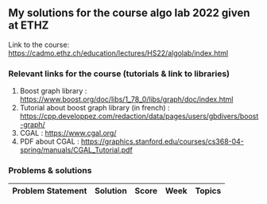 ## My solutions for the course algo lab 2022 given at ETHZ

Link to the course: https://cadmo.ethz.ch/education/lectures/HS22/algolab/index.html

### Relevant links for the course (tutorials & link to libraries)

1) Boost graph library : https://www.boost.org/doc/libs/1_78_0/libs/graph/doc/index.html
2) Tutorial about boost graph library (in french) : https://cpp.developpez.com/redaction/data/pages/users/gbdivers/boost-graph/
3) CGAL : https://www.cgal.org/
4) PDF about CGAL : https://graphics.stanford.edu/courses/cs368-04-spring/manuals/CGAL_Tutorial.pdf

### Problems & solutions

| Problem Statement                                                  | Solution                                                      | Score            | Week          | Topics |
| ------------------------------------------------------------------ | ------------------------------------------------------------- | ---------------- | ------------- | ------ |
